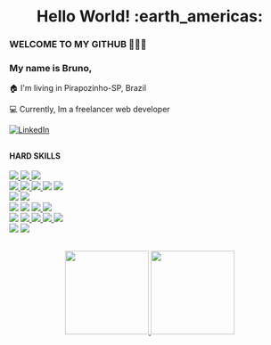 <h1 align= "center"><b>Hello World! :earth_americas:</b></h1>

### WELCOME TO MY GITHUB 👋👋👋

<h3>My name is Bruno,</h3>

:house: I'm living in Pirapozinho-SP, Brazil

:computer: Currently, Im a freelancer web developer

<a href="https://www.linkedin.com/in/brunokian/"><img alt="LinkedIn" src="https://img.shields.io/badge/LinkedIn-0077B5?style=for-the-badge&logo=linkedin&logoColor=white" /></a>

##

<h4>HARD SKILLS</h4>

<div>
    <a href="https://img.shields.io/badge/-Javascript-05122A?style=flat&logo=javascript" target="_blank"><img src="https://img.shields.io/badge/-javascript-05122A?style=for-the-badge&logo=javascript">
    <a href="https://img.shields.io/badge/-Javascript-05122A?style=flat&logo=javascript" target="_blank"><img src="https://img.shields.io/badge/-typescript-05122A?style=for-the-badge&logo=typescript">
    <a href="https://img.shields.io/badge/-Python-05122A?style=flat&logo=python" target="_blank"><img src="https://img.shields.io/badge/-Python-05122A?style=for-the-badge&logo=python">
</div>

<div>
    <a href="https://img.shields.io/badge/-Javascript-05122A?style=flat&logo=javascript" target="_blank"><img src="https://img.shields.io/badge/-react-05122A?style=for-the-badge&logo=react">
    <a href="https://img.shields.io/badge/-Javascript-05122A?style=flat&logo=javascript" target="_blank"><img src="https://img.shields.io/badge/-framer motion-05122A?style=for-the-badge&logo=framer">
    <a href="https://img.shields.io/badge/-Javascript-05122A?style=flat&logo=javascript" target="_blank"><img src="https://img.shields.io/badge/-redux-05122A?style=for-the-badge&logo=redux">
    <a href="https://img.shields.io/badge/-HTML-05122A?style=flat&logo=html5" target="_blank"><img src="https://img.shields.io/badge/-HTML-05122A?style=for-the-badge&logo=html5"></a>
    <a href="https://img.shields.io/badge/-CSS-05122A?style=flat&logo=css3" target="_blank"><img src="https://img.shields.io/badge/-CSS-05122A?style=for-the-badge&logo=css3"></a>
</div>

<div>
    <a href="https://img.shields.io/badge/-HTML-05122A?style=flat&logo=html5" target="_blank"><img src="https://img.shields.io/badge/-node.js-05122A?style=for-the-badge&logo=node.js"></a>
    <a href="https://img.shields.io/badge/-CSS-05122A?style=flat&logo=css3" target="_blank"><img src="https://img.shields.io/badge/-sequelize-05122A?style=for-the-badge&logo=sequelize"></a>
</div>
      
<div>
    <a href="https://img.shields.io/badge/-HTML-05122A?style=flat&logo=html5" target="_blank"><img src="https://img.shields.io/badge/-mongodb-05122A?style=for-the-badge&logo=mongodb"></a>
    <a href="https://img.shields.io/badge/-CSS-05122A?style=flat&logo=css3" target="_blank"><img src="https://img.shields.io/badge/-mongoose-05122A?style=for-the-badge&logo=mongoose"></a>
    <a href="https://img.shields.io/badge/-Javascript-05122A?style=flat&logo=javascript" target="_blank"><img src="https://img.shields.io/badge/-mysql-05122A?style=for-the-badge&logo=mysql">
    <a href="https://img.shields.io/badge/-Javascript-05122A?style=flat&logo=javascript" target="_blank"><img src="https://img.shields.io/badge/-sequelize-05122A?style=for-the-badge&logo=sequelize">
</div>
      
<div>
    <a href="https://img.shields.io/badge/-CSS-05122A?style=flat&logo=css3" target="_blank"><img src="https://img.shields.io/badge/-jest-05122A?style=for-the-badge&logo=jest"></a>
    <a href="https://img.shields.io/badge/-Javascript-05122A?style=flat&logo=javascript" target="_blank"><img src="https://img.shields.io/badge/-testing library-05122A?style=for-the-badge&logo=testing library">
    <a href="https://img.shields.io/badge/-Javascript-05122A?style=flat&logo=javascript" target="_blank"><img src="https://img.shields.io/badge/-mocha-05122A?style=for-the-badge&logo=mocha">
    <a href="https://img.shields.io/badge/-Javascript-05122A?style=flat&logo=javascript" target="_blank"><img src="https://img.shields.io/badge/-chai-05122A?style=for-the-badge&logo=chai">
    <a href="https://img.shields.io/badge/-Javascript-05122A?style=flat&logo=javascript" target="_blank"><img src="https://img.shields.io/badge/-pytest-05122A?style=for-the-badge&logo=pytest">
</div>
      
<div>
    <a href="https://img.shields.io/badge/-HTML-05122A?style=flat&logo=html5" target="_blank"><img src="https://img.shields.io/badge/-git-05122A?style=for-the-badge&logo=git"></a>
    <a href="https://img.shields.io/badge/-CSS-05122A?style=flat&logo=css3" target="_blank"><img src="https://img.shields.io/badge/-docker-05122A?style=for-the-badge&logo=docker"></a>
</div>


##

<div align="center">
  <a href="https://github.com/brunokian">
  <img height="150em" src="https://github-readme-stats.vercel.app/api?username=brunokian&show_icons=true&theme=codeSTACKr&include_all_commits=true&count_private=true"/>
  <img height="150em" src="https://github-readme-stats.vercel.app/api/top-langs/?username=brunokian&layout=compact&langs_count=8&theme=codeSTACKr"/>
</div>


  
<!--
**brunokian/brunokian** is a ✨ _special_ ✨ repository because its `README.md` (this file) appears on your GitHub profile.

Here are some ideas to get you started:

- 🔭 I’m currently working on ...
- 🌱 I’m currently learning ...
- 👯 I’m looking to collaborate on ...
- 🤔 I’m looking for help with ...
- 💬 Ask me about ...
- 📫 How to reach me: ...
- 😄 Pronouns: ...
- ⚡ Fun fact: ...
-->
